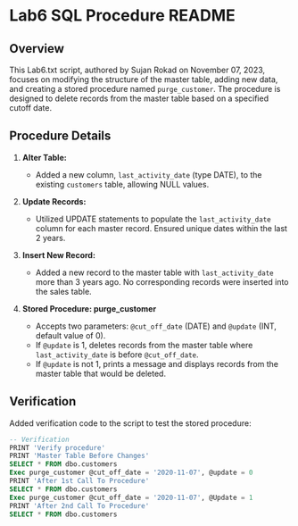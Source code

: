 # Lab6 SQL Procedure README

## Overview

This Lab6.txt script, authored by Sujan Rokad on November 07, 2023, focuses on modifying the structure of the master table, adding new data, and creating a stored procedure named `purge_customer`. The procedure is designed to delete records from the master table based on a specified cutoff date.

## Procedure Details

1. **Alter Table:**
   - Added a new column, `last_activity_date` (type DATE), to the existing `customers` table, allowing NULL values.

2. **Update Records:**
   - Utilized UPDATE statements to populate the `last_activity_date` column for each master record. Ensured unique dates within the last 2 years.

3. **Insert New Record:**
   - Added a new record to the master table with `last_activity_date` more than 3 years ago. No corresponding records were inserted into the sales table.

4. **Stored Procedure: purge_customer**
   - Accepts two parameters: `@cut_off_date` (DATE) and `@update` (INT, default value of 0).
   - If `@update` is 1, deletes records from the master table where `last_activity_date` is before `@cut_off_date`.
   - If `@update` is not 1, prints a message and displays records from the master table that would be deleted.

## Verification

Added verification code to the script to test the stored procedure:

```sql
-- Verification
PRINT 'Verify procedure'
PRINT 'Master Table Before Changes'
SELECT * FROM dbo.customers 
Exec purge_customer @cut_off_date = '2020-11-07', @update = 0
PRINT 'After 1st Call To Procedure'
SELECT * FROM dbo.customers
Exec purge_customer @cut_off_date = '2020-11-07', @Update = 1
PRINT 'After 2nd Call To Procedure'
SELECT * FROM dbo.customers 
